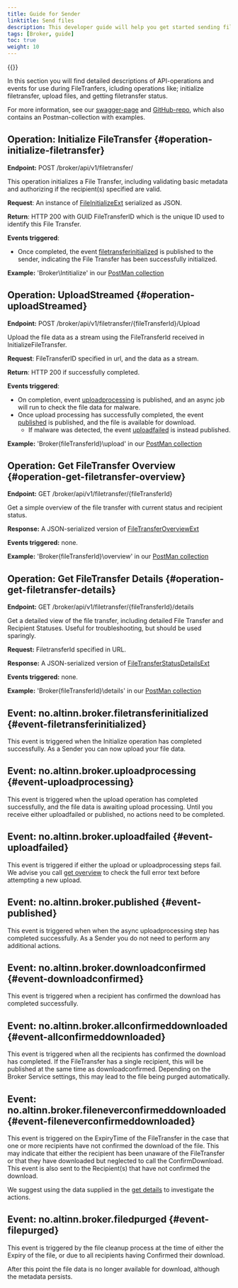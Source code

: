 ```yaml
---
title: Guide for Sender
linktitle: Send files
description: This developer guide will help you get started sending files using Altinn Broker.
tags: [Broker, guide]
toc: true
weight: 10
---
```


{{<children />}}

In this section you will find detailed descriptions of API-operations and events for use during FileTranfers, icluding operations like; initialize filetransfer, upload files, and getting filetransfer status.

For more information, see our [swagger-page](/en/api/broker/spec/) and [GitHub-repo](https://github.com/Altinn/altinn-broker), which also contains an Postman-collection with examples.

## Operation: Initialize FileTransfer {#operation-initialize-filetransfer}

**Endpoint:** POST /broker/api/v1/filetransfer/

This operation initializes a File Transfer, including validating basic metadata and authorizing if the recipient(s) specified are valid.

**Request**: An instance of [FileInitializeExt](https://github.com/Altinn/altinn-broker/blob/main/src/Altinn.Broker.API/Models/FileTransferInitializeExt.cs) serialized as JSON.

**Return**: HTTP 200 with GUID FileTransferID which is the unique ID used to identify this File Transfer.

**Events triggered**:

- Once completed, the event [filetransferinitialized](#event-filetransferinitialized) is published to the sender, indicating the File Transfer has been successfully initialized.

**Example:** 'Broker\Intitialize' in our [PostMan collection](https://github.com/Altinn/altinn-broker/blob/main/altinn-broker-postman-collection.json)

## Operation: UploadStreamed {#operation-uploadStreamed}

**Endpoint:** POST /broker/api/v1/filetransfer/{fileTransferId}/Upload

Upload the file data as a stream using the FileTransferId received in InitializeFileTransfer.

**Request**: FileTransferID specified in url, and the data as a stream.

**Return**: HTTP 200 if successfully completed.

**Events triggered**:

- On completion, event [uploadprocessing](#event-uploadprocessing) is published, and an async job will run to check the file data for malware.
- Once upload processing has successfully completed, the event [published](#event-published) is published, and the file is available for download.
  - If malware was detected, the event [uploadfailed](#event-uploadfailed) is instead published.

**Example:** 'Broker\{fileTransferId}\upload' in our [PostMan collection](https://github.com/Altinn/altinn-broker/blob/main/altinn-broker-postman-collection.json)

## Operation: Get FileTransfer Overview {#operation-get-filetransfer-overview}

**Endpoint:** GET /broker/api/v1/filetransfer/{fileTransferId}

Get a simple overview of the file transfer with current status and recipient status.

**Response:** A JSON-serialized version of [FileTransferOverviewExt](https://github.com/Altinn/altinn-broker/blob/main/src/Altinn.Broker.API/Models/FileTransferOverviewExt.cs)

**Events triggered:** none.

**Example:** 'Broker\{fileTransferId}\overview' in our [PostMan collection](https://github.com/Altinn/altinn-broker/blob/main/altinn-broker-postman-collection.json)

## Operation: Get FileTransfer Details {#operation-get-filetransfer-details}

**Endpoint:** GET /broker/api/v1/filetransfer/{fileTransferId}/details

Get a detailed view of the file transfer, including detailed File Transfer and Recipient Statuses. Useful for troubleshooting, but should be used sparingly.

**Request:** FiletransferId specified in URL.

**Response:** A JSON-serialized version of [FileTransferStatusDetailsExt](https://github.com/Altinn/altinn-broker/blob/main/src/Altinn.Broker.API/Models/FileTransferStatusDetailsExt.cs)

**Events triggered:** none.

**Example:** 'Broker\{fileTransferId}\details' in our [PostMan collection](https://github.com/Altinn/altinn-broker/blob/main/altinn-broker-postman-collection.json)

## Event: no.altinn.broker.filetransferinitialized {#event-filetransferinitialized}

This event is triggered when the Initialize operation has completed successfully.
As a Sender you can now upload your file data.

## Event: no.altinn.broker.uploadprocessing {#event-uploadprocessing}

This event is triggered when the upload operation has completed successfully, and the file data is awaiting upload processing.
Until you receive either uploadfailed or published, no actions need to be completed.

## Event: no.altinn.broker.uploadfailed {#event-uploadfailed}

This event is triggered if either the upload or uploadprocessing steps fail. We advise you call [get overview](#operation-get-filetransfer-overview) to check the full error text before attempting a new upload.

## Event: no.altinn.broker.published {#event-published}

This event is triggered when when the async uploadprocessing step has completed successfully.
As a Sender you do not need to perform any additional actions.

## Event: no.altinn.broker.downloadconfirmed {#event-downloadconfirmed}

This event is triggered when a recipient has confirmed the download has completed successfully.

## Event: no.altinn.broker.allconfirmeddownloaded {#event-allconfirmeddownloaded}

This event is triggered when all the recipients has confirmed the download has completed. If the FileTransfer has a single recipient, this will be published at the same time as downloadconfirmed.
Depending on the Broker Service settings, this may lead to the file being purged automatically.

## Event: no.altinn.broker.fileneverconfirmeddownloaded {#event-fileneverconfirmeddownloaded}

This event is triggered on the ExpiryTime of the FileTransfer in the case that one or more recipients have not confirmed the download of the file.
This may indicate that either the recipient has been unaware of the FileTransfer or that they have downloaded but neglected to call the ConfirmDownload.
This event is also sent to the Recipient(s) that have not confirmed the download.

We suggest using the data supplied in the [get details](#operation-get-filetransfer-details) to investigate the actions.

## Event: no.altinn.broker.filedpurged {#event-filepurged}

This event is triggered by the file cleanup process at the time of either the Expiry of the file, or due to all recipients having Confirmed their download.

After this point the file data is no longer available for download, although the metadata persists.

